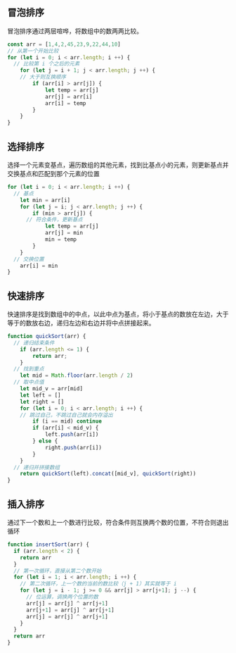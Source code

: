 ## 冒泡排序
冒泡排序通过两层喧哗，将数组中的数两两比较。
```js
const arr = [1,4,2,45,23,9,22,44,10]
// 从第一个开始比较
for (let i = 0; i < arr.length; i ++) {
  // 比较第 i 个之后的元素
	for (let j = i + 1; j < arr.length; j ++) {
    // 大于则互换顺序
		if (arr[i] > arr[j]) {
			let temp = arr[j]
			arr[j] = arr[i]
			arr[i] = temp
		}
	}
}
```

## 选择排序
选择一个元素变基点，遍历数组的其他元素，找到比基点小的元素，则更新基点并交换基点和匹配到那个元素的位置
```js
for (let i = 0; i < arr.length; i ++) {
  // 基点
	let min = arr[i] 
	for (let j = i; j < arr.length; j ++) {
		if (min > arr[j]) {
      // 符合条件，更新基点
			let temp = arr[j]
			arr[j] = min
			min = temp
		}
	}
  // 交换位置
	arr[i] = min
}
```

## 快速排序
快速排序是找到数组中的中点，以此中点为基点，将小于基点的数放在左边，大于等于的数放右边，递归左边和右边并将中点拼接起来。
```js
function quickSort(arr) {
  // 递归结束条件
	if (arr.length <= 1) {
	    return arr;
	}
  // 找到重点
	let mid = Math.floor(arr.length / 2)
  // 取中点值
	let mid_v = arr[mid]
	let left = []
	let right = []
	for (let i = 0; i < arr.length; i ++) {
    // 跳过自己，不跳过自己就会内存溢出
		if (i == mid) continue
		if (arr[i] < mid_v) {
			left.push(arr[i])
		} else {
			right.push(arr[i])
		}
	}
  // 递归并拼接数组
	return quickSort(left).concat([mid_v], quickSort(right))
}
```

## 插入排序
通过下一个数和上一个数进行比较，符合条件则互换两个数的位置，不符合则退出循环
```js
function insertSort(arr) {
  if (arr.length < 2) {
    return arr
  }
  // 第一次循环，直接从第二个数开始
  for (let i = 1; i < arr.length; i ++) {
    // 第二次循环，上一个数的当前的数比较（j + 1）其实就等于 i
    for (let j = i - 1; j >= 0 && arr[j] > arr[j+1]; j --) {
      // 位运算，调换两个位置的数
      arr[j] = arr[j] ^ arr[j+1]
      arr[j+1] = arr[j] ^ arr[j+1]
      arr[j] = arr[j] ^ arr[j+1]
    }
  }
  return arr
}
```
